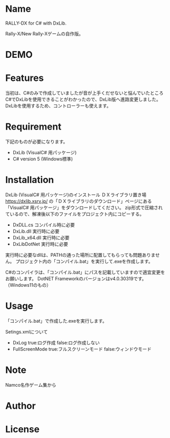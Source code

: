# Name
RALLY-DX for C# with DxLib.

Rally-X/New Rally-Xゲームの自作版。

# DEMO


# Features
当初は、C#のみで作成していましたが音が上手くだせないと悩んでいたところ
C#でDxLibを使用できることがわかったので、DxLib版へ進路変更しました。
DxLibを使用するため、コントローラーも使えます。

# Requirement
下記のものが必要になります。
* DxLib (VisualC# 用パッケージ)
* C# version 5 (Windows標準)

# Installation
DxLib (VisualC# 用パッケージ)のインストール
ＤＸライブラリ置き場　https://dxlib.xsrv.jp/ の「ＤＸライブラリのダウンロード」ページにある
「VisualC# 用パッケージ」をダウンロードしてください。
zip形式で圧縮されているので、解凍後以下のファイルをプロジェクト内にコピーする。
* DxDLL.cs       コンパイル時に必要
* DxLib.dll      実行時に必要
* DxLib_x64.dll  実行時に必要
* DxLibDotNet    実行時に必要

実行時に必要なdllは、PATHの通った場所に配置してもらっても問題ありません。
プロジェクト内の「コンパイル.bat」を実行して.exeを作成します。

C#のコンパイラは、「コンパイル.bat」にパスを記載していますので適宜変更をお願いします。
DotNET Frameworkのバージョンはv4.0.30319です。（Windows11のもの）

# Usage
「コンパイル.bat」で作成した.exeを実行します。

Setings.xmlについて
* DxLog                  true:ログ作成 false:ログ作成しない
* FullScreenMode         true:フルスクリーンモード false:ウィンドウモード

# Note
Namco名作ゲーム集から

# Author
 
# License
